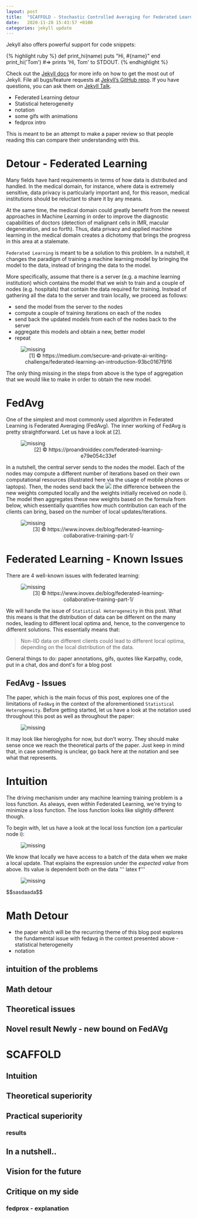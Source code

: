 ```yaml
---
layout: post
title:  "SCAFFOLD - Stochastic Controlled Averaging for Federated Learning"
date:   2020-11-28 15:43:57 +0100
categories: jekyll update
---
```


Jekyll also offers powerful support for code snippets:

{% highlight ruby %}
def print_hi(name)
  puts "Hi, #{name}"
end
print_hi('Tom')
#=> prints 'Hi, Tom' to STDOUT.
{% endhighlight %}

Check out the [Jekyll docs][jekyll-docs] for more info on how to get the most out of Jekyll. File all bugs/feature requests at [Jekyll’s GitHub repo][jekyll-gh]. If you have questions, you can ask them on [Jekyll Talk][jekyll-talk].

[jekyll-docs]: https://jekyllrb.com/docs/home
[jekyll-gh]:   https://github.com/jekyll/jekyll
[jekyll-talk]: https://talk.jekyllrb.com/

- Federated Learning detour
- Statistical heterogeneity
- notation
- some gifs with animations
- fedprox intro

This is meant to be an attempt to make a paper review so that people reading this can compare their understanding with this.
# Detour - Federated Learning
Many fields have hard requirements in terms of how data is distributed and handled. In the medical domain, for instance, where data is extremely sensitive, data privacy is particularly important and, for this reason, medical institutions should be reluctant to share it by any means.

At the same time, the medical domain could greatly benefit from the newest approaches in Machine Learning in order to improve the diagnostic capabilities of doctors (detection of malignant cells in IMR, macular degeneration, and so forth). Thus, data privacy and applied machine learning in the medical domain creates a dichotomy that brings the progress in this area at a stalemate.

`Federated Learning` is meant to be a solution to this problem. In a nutshell, it changes the paradigm of training a machine learning model by bringing the model to the data, instead of bringing the data to the model.

More specifically, assume that there is a server (e.g. a machine learning institution) which contains the model that we wish to train and a couple of nodes (e.g. hospitals) that contain the data required for training. Instead of gathering all the data to the server and train locally, we proceed as follows:
- send the model from the server to the nodes
- compute a couple of training iterations on each of the nodes
- send back the updated models from each of the nodes back to the server
- aggregate this models and obtain a new, better model
- repeat
<figure>
    <img src="{{ site.baseurl }}/img/fedlearning.gif" alt='missing' />
    <figcaption align="center">[1] © https://medium.com/secure-and-private-ai-writing-challenge/federated-learning-an-introduction-93bc0167f916</figcaption>
</figure>
The only thing missing in the steps from above is the type of aggregation that we would like to make in order to obtain the new model.

# FedAvg
One of the simplest and most commonly used algorithm in Federated Learning is Federated Averaging (FedAvg). The inner working of FedAvg is pretty straightforward. Let us have a look at [2].

<figure>
    <img src="{{ site.baseurl }}/img/fedavg.png" alt='missing' />
    <figcaption align="center">[2] © https://proandroiddev.com/federated-learning-e79e054c33ef</figcaption>
</figure>

In a nutshell, the central server sends to the nodes the model. Each of the nodes may compute a different number of iterations based on their own computational resources (illustrated here via the usage of mobile phones or laptops). Then, the nodes send back the <img src="https://render.githubusercontent.com/render/math?math=\Delta w^i"> (the difference between the new weights computed locally and the weights initially received on node i). The model then aggregates these new weights based on the formula from below, which essentially quantifies how much contribution can each of the clients can bring, based on the number of local updates/iterations.

<figure>
    <img src="{{ site.baseurl }}/img/fedavgformula.png" alt='missing' />
    <figcaption align="center">[3] © https://www.inovex.de/blog/federated-learning-collaborative-training-part-1/</figcaption>
</figure>

# Federated Learning - Known Issues

There are 4 well-known issues with federated learning:
<figure>
    <img src="{{ site.baseurl }}/img/fedlearningissues.gif" alt='missing' />
    <figcaption align="center">[3] © https://www.inovex.de/blog/federated-learning-collaborative-training-part-1/</figcaption>
</figure>

We will handle the issue of `Statistical Heterogeneity` in this post. What this means is that the distribution of data can be different on the many nodes, leading to different local optima and, hence, to the convergence to different solutions. This essentially means that:
> Non-IID data on different clients could lead to different local optima, depending on the local distribution of the data.

General things to do: paper annotations, gifs, quotes like Karpathy, code, put in a chat, dos and dont's for a blog post
## FedAvg - Issues
The paper, which is the main focus of this post, explores one of the limitations of `FedAvg` in the context of the aforementioned `Statistical Heterogeneity`. Before getting started, let us have a look at the notation used throughout this post as well as throughout the paper:

<figure>
    <img src="{{ site.baseurl }}/img/notation.png" alt='missing' />
</figure>

It may look like hieroglyphs for now, but don't worry. They should make sense once we reach the theoretical parts of the paper. Just keep in mind that, in case something is unclear, go back here at the notation and see what that represents.

# Intuition
The driving mechanism under any machine learning training problem is a loss function. As always, even within Federated Learning, we're trying to minimize a loss function. The loss function looks like slightly different though.

To begin with, let us have a look at the local loss function (on a particular node i):
<figure>
    <img src="{{ site.baseurl }}/img/framework2.png" alt='missing' />
</figure>

We know that locally we have access to a batch of the data when we make a local update. That explains the expression under the *expected value* from above. Its value is dependent both on the data ''' latex f'''

<figure>
    <img src="{{ site.baseurl }}/img/framework1.png" alt='missing' />
</figure>
$$sasdaada$$

# Math Detour



- the paper which will be the recurring theme of this blog post explores the fundamental issue with fedavg in the context presented above - statistical heterogeneity 
- notation
## intuition of the problems
## Math detour
## Theoretical issues
## Novel result Newly - new bound on FedAVg
# SCAFFOLD
## Intuition
## Theoretical superiority
## Practical superiority
### results
## In a nutshell..
## Vision for the future
## Critique on my side
### fedprox - explanation
